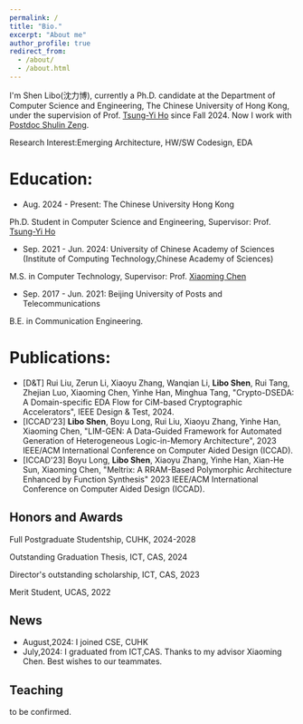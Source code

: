 ```yaml
---
permalink: /
title: "Bio."
excerpt: "About me"
author_profile: true
redirect_from: 
  - /about/
  - /about.html
---
```


I'm Shen Libo(沈力博), currently a Ph.D. candidate at the Department of Computer Science and Engineering, The Chinese University of Hong Kong, under the supervision of Prof. [Tsung-Yi Ho](https://www.cse.cuhk.edu.hk/people/faculty/tsung-yi-ho/) since Fall 2024. Now I work with [Postdoc Shulin Zeng](https://nicsefc.ee.tsinghua.edu.cn/people/ShulinZeng). 

Research Interest:Emerging Architecture, HW/SW Codesign, EDA

Education:
======
* Aug. 2024 - Present: The Chinese University Hong Kong

Ph.D. Student in Computer Science and Engineering, Supervisor: Prof. [Tsung-Yi Ho](https://www.cse.cuhk.edu.hk/people/faculty/tsung-yi-ho/)

* Sep. 2021 - Jun. 2024: University of Chinese Academy of Sciences (Institute of Computing Technology,Chinese Academy of Sciences)

M.S. in Computer Technology, Supervisor: Prof. [Xiaoming Chen](https://people.ucas.edu.cn/~chenxm)

* Sep. 2017 - Jun. 2021: Beijing University of Posts and Telecommunications

B.E. in Communication Engineering.

Publications:
======
* [D&T] Rui Liu, Zerun Li, Xiaoyu Zhang, Wanqian Li, **Libo Shen**, Rui Tang, Zhejian Luo, Xiaoming Chen, Yinhe Han, Minghua Tang, "Crypto-DSEDA: A Domain-specific EDA Flow for CiM-based Cryptographic Accelerators", IEEE Design & Test, 2024.
* [ICCAD'23] **Libo Shen**, Boyu Long, Rui Liu, Xiaoyu Zhang, Yinhe Han, Xiaoming Chen, "LIM-GEN: A Data-Guided Framework for Automated Generation of Heterogeneous Logic-in-Memory Architecture", 2023 IEEE/ACM International Conference on Computer Aided Design (ICCAD).
* [ICCAD'23] Boyu Long, **Libo Shen**, Xiaoyu Zhang, Yinhe Han, Xian-He Sun, Xiaoming Chen, "Meltrix: A RRAM-Based Polymorphic Architecture Enhanced by Function Synthesis" 2023 IEEE/ACM International Conference on Computer Aided Design (ICCAD).

Honors and Awards
------
Full Postgraduate Studentship, CUHK, 2024-2028

Outstanding Graduation Thesis, ICT, CAS, 2024

Director's outstanding scholarship, ICT, CAS, 2023

Merit Student, UCAS, 2022


News
------
* August,2024: I joined CSE, CUHK
* July,2024: I graduated from ICT,CAS. Thanks to my advisor Xiaoming Chen. Best wishes to our teammates.

Teaching
------
to be confirmed.

